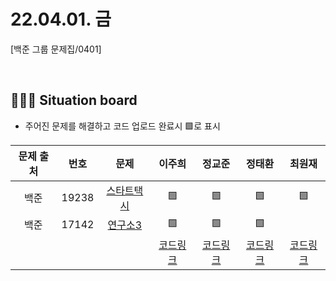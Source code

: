 # 22.04.01. 금

[백준 그룹 문제집/0401]

</br>

## 🧑🏽‍💻 Situation board
- 주어진 문제를 해결하고 코드 업로드 완료시 🟩로 표시

| 문제 출처   | 번호       | 문제      | 이주희  | 정교준  | 정태환  | 최원재  |
| :--------: | :--------: | :--------: | :--------: | :-------: | :-------: |  :-------: |
|백준|19238|[스타트택시](https://www.acmicpc.net/problem/19238)  | 🟩   |   🟩  | 🟩  |  🟩  |
|백준|17142|[연구소3](https://www.acmicpc.net/problem/17142)  |  🟩  |  🟩  |  🟩  |    |
||||  [코드링크](이주희/README.md) | [코드링크](정교준/README.md) | [코드링크](정태환/README.md) | [코드링크](최원재/README.md)  |
